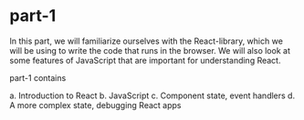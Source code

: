 # part-1
In this part, we will familiarize ourselves with the React-library, which we will be using to write the code that runs in the browser. We will also look at some features of JavaScript that are important for understanding React.

part-1 contains

a. Introduction to React
b. JavaScript
c. Component state, event handlers
d. A more complex state, debugging React apps
